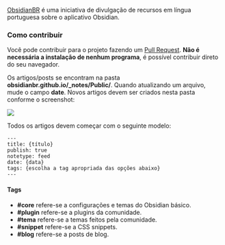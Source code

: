 <a href="https://obsidianbr.github.io">ObsidianBR</a> é uma iniciativa de divulgação de recursos em língua portuguesa sobre o aplicativo Obsidian.

### Como contribuir

Você pode contribuir para o projeto fazendo um <a href="https://docs.github.com/pt/pull-requests/collaborating-with-pull-requests/proposing-changes-to-your-work-with-pull-requests/creating-a-pull-request">Pull Request</a>. <b>Não é necessária a instalação de nenhum programa</b>, é possível contribuir direto do seu navegador.

Os artigos/posts se encontram na pasta <b>obsidianbr.github.io/_notes/Public/</b>. Quando atualizando um arquivo, mude o campo <b>date</b>. Novos artigos devem ser criados nesta pasta conforme o screenshot:

<img src="https://github.com/obsidianbr/obsidianbr.github.io/blob/main/assets/img/Screen%20Shot%202021-12-12%20at%2019.52.54.png?raw=true">

Todos os artigos devem começar com o seguinte modelo:

```
---
title: {título}
publish: true
notetype: feed
date: {data}
tags: {escolha a tag apropriada das opções abaixo}
---
```

#### Tags
- **#core** refere-se a configurações e temas do Obsidian básico.
- **#plugin** refere-se a plugins da comunidade.
- **#tema** refere-se a temas feitos pela comunidade.
- **#snippet** refere-se a CSS snippets.
- **#blog** refere-se a posts de blog.

